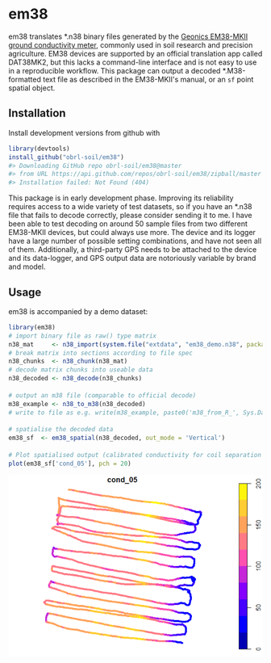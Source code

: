 <!-- README.md is generated from README.Rmd. Please edit that file -->
em38
====

em38 translates \*.n38 binary files generated by the [Geonics EM38-MKII ground conductivity meter](http://geonics.com/html/em38.html), commonly used in soil research and precision agriculture. EM38 devices are supported by an official translation app called DAT38MK2, but this lacks a command-line interface and is not easy to use in a reproducible workflow. This package can output a decoded \*.M38-formatted text file as described in the EM38-MKII's manual, or an `sf` point spatial object.

Installation
------------

Install development versions from github with

``` r
library(devtools)
install_github("obrl-soil/em38")
#> Downloading GitHub repo obrl-soil/em38@master
#> from URL https://api.github.com/repos/obrl-soil/em38/zipball/master
#> Installation failed: Not Found (404)
```

This package is in early development phase. Improving its reliability requires access to a wide variety of test datasets, so if you have an \*.n38 file that fails to decode correctly, please consider sending it to me. I have been able to test decoding on around 50 sample files from two different EM38-MKII devices, but could always use more. The device and its logger have a large number of possible setting combinations, and have not seen all of them. Additionally, a third-party GPS needs to be attached to the device and its data-logger, and GPS output data are notoriously variable by brand and model.

Usage
-----

em38 is accompanied by a demo dataset:

``` r
library(em38)
# import binary file as raw() type matrix
n38_mat     <- n38_import(system.file("extdata", "em38_demo.n38", package = "em38"))
# break matrix into sections according to file spec 
n38_chunks  <- n38_chunk(n38_mat)
# decode matrix chunks into useable data
n38_decoded <- n38_decode(n38_chunks)

# output an m38 file (comparable to official decode)
m38_example <- n38_to_m38(n38_decoded)
# write to file as e.g. write(m38_example, paste0('m38_from_R_', Sys.Date(), '.m38'))

# spatialise the decoded data
em38_sf  <- em38_spatial(n38_decoded, out_mode = 'Vertical')

# Plot spatialised output (calibrated conductivity for coil separation 0.5m)
plot(em38_sf['cond_05'], pch = 20)
```

![](README-example-1.png)
